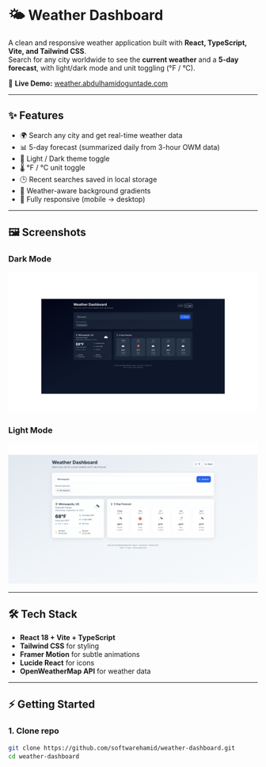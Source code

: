 # 🌤️ Weather Dashboard

A clean and responsive weather application built with **React, TypeScript, Vite, and Tailwind CSS**.  
Search for any city worldwide to see the **current weather** and a **5-day forecast**, with light/dark mode and unit toggling (°F / °C).

🔗 **Live Demo:** [weather.abdulhamidoguntade.com](https://weather.abdulhamidoguntade.com/)

---

## ✨ Features
- 🌍 Search any city and get real-time weather data
- 📊 5-day forecast (summarized daily from 3-hour OWM data)
- 🌙 Light / Dark theme toggle
- 🌡️ °F / °C unit toggle
- 🕒 Recent searches saved in local storage
- 🎨 Weather-aware background gradients
- 📱 Fully responsive (mobile → desktop)

---

## 🖼️ Screenshots

### Dark Mode
![Weather Dashboard Dark](./public/screenshots/dark-mode.png)

### Light Mode
![Weather Dashboard Light](./public/screenshots/light-mode.png)

---

## 🛠️ Tech Stack
- **React 18 + Vite + TypeScript**
- **Tailwind CSS** for styling
- **Framer Motion** for subtle animations
- **Lucide React** for icons
- **OpenWeatherMap API** for weather data

---

## ⚡ Getting Started

### 1. Clone repo
```bash
git clone https://github.com/softwarehamid/weather-dashboard.git
cd weather-dashboard
